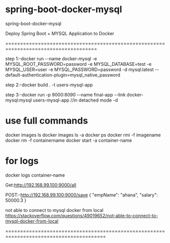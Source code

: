 # spring-boot-docker-mysql
spring-boot-docker-mysql



Deploy Spring Boot + MYSQL Application to Docker


=====================================================================================


step 1:-docker run --name docker-mysql -e MYSQL_ROOT_PASSWORD=password -e MYSQL_DATABASE=test -e MYSQL_USER=user -e MYSQL_PASSWORD=password -d mysql:latest --default-authentication-plugin=mysql_native_password


step 2:-docker build . -t users-mysql-app


step 3:-docker run -p 9000:8090 --name final-app --link docker-mysql:mysql  users-mysql-app  //in detached mode -d

use full commands
===============
docker images ls
docker images ls -a
docker ps
docker rmi -f imagename
docker rm -f containername
docker start -a container-name

for logs
===========
docker logs container-name


Get:http://192.168.99.100:9000/all

POST:-http://192.168.99.100:9000/save
  {
        "empName": "ahana",
        "salary": 50000.3
    }

not able to connect to mysql docker from local
https://stackoverflow.com/questions/49019652/not-able-to-connect-to-mysql-docker-from-local

========================================================================================
